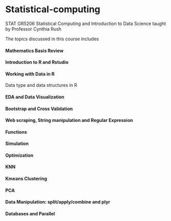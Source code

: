 # Statistical-computing
STAT GR5206 Statistical Computing and Introduction to Data Science taught by Professor Cynthia Rush

The topics discussed in this course includes
#### Mathematics Basis Review

#### Introduction to R and Rstudio

#### Working with Data in R
Data type and data structures in R

#### EDA and Data Visualization

#### Bootstrap and Cross Validation

#### Web scraping, String manipulation and Regular Expression

#### Functions

#### Simulation

#### Optimization

#### KNN

#### Kmeans Clustering

#### PCA

#### Data Manipulation: split/apply/combine and plyr

#### Databases and Parallel
